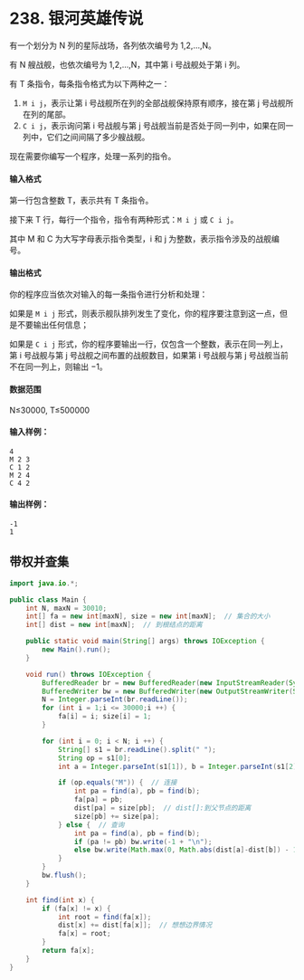 # 238. 银河英雄传说

有一个划分为 N 列的星际战场，各列依次编号为 1,2,…,N。

有 N 艘战舰，也依次编号为 1,2,…,N，其中第 i 号战舰处于第 i 列。

有 T 条指令，每条指令格式为以下两种之一：

1. `M i j`，表示让第 i 号战舰所在列的全部战舰保持原有顺序，接在第 j 号战舰所在列的尾部。
2. `C i j`，表示询问第 i 号战舰与第 j 号战舰当前是否处于同一列中，如果在同一列中，它们之间间隔了多少艘战舰。

现在需要你编写一个程序，处理一系列的指令。

#### 输入格式

第一行包含整数 T，表示共有 T 条指令。

接下来 T 行，每行一个指令，指令有两种形式：`M i j` 或 `C i j`。

其中 M 和 C 为大写字母表示指令类型，i 和 j 为整数，表示指令涉及的战舰编号。

#### 输出格式

你的程序应当依次对输入的每一条指令进行分析和处理：

如果是 `M i j` 形式，则表示舰队排列发生了变化，你的程序要注意到这一点，但是不要输出任何信息；

如果是 `C i j` 形式，你的程序要输出一行，仅包含一个整数，表示在同一列上，第 i 号战舰与第 j 号战舰之间布置的战舰数目，如果第 i 号战舰与第 j 号战舰当前不在同一列上，则输出 −1。

#### 数据范围

N≤30000, T≤500000

#### 输入样例：

```
4
M 2 3
C 1 2
M 2 4
C 4 2
```

#### 输出样例：

```
-1
1
```



## 带权并查集

```java
import java.io.*;

public class Main {
    int N, maxN = 30010;
    int[] fa = new int[maxN], size = new int[maxN];  // 集合的大小
    int[] dist = new int[maxN];  // 到根结点的距离

    public static void main(String[] args) throws IOException {
        new Main().run();
    }

    void run() throws IOException {
        BufferedReader br = new BufferedReader(new InputStreamReader(System.in));
        BufferedWriter bw = new BufferedWriter(new OutputStreamWriter(System.out));
        N = Integer.parseInt(br.readLine());
        for (int i = 1;i <= 30000;i ++) {
            fa[i] = i; size[i] = 1;
        }

        for (int i = 0; i < N; i ++) {
            String[] s1 = br.readLine().split(" ");
            String op = s1[0];
            int a = Integer.parseInt(s1[1]), b = Integer.parseInt(s1[2]);

            if (op.equals("M")) {  // 连接
                int pa = find(a), pb = find(b);
                fa[pa] = pb;
                dist[pa] = size[pb];  // dist[]:到父节点的距离
                size[pb] += size[pa];
            } else {  // 查询
                int pa = find(a), pb = find(b);
                if (pa != pb) bw.write(-1 + "\n");
                else bw.write(Math.max(0, Math.abs(dist[a]-dist[b]) - 1) + "\n");
            }
        }
        bw.flush();
    }

    int find(int x) {
        if (fa[x] != x) {
            int root = find(fa[x]);
            dist[x] += dist[fa[x]];  // 想想边界情况
            fa[x] = root;
        }
        return fa[x];
    }
}
```

